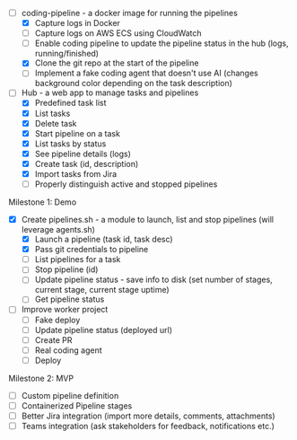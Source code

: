 - [ ] coding-pipeline - a docker image for running the pipelines
    - [x] Capture logs in Docker
    - [ ] Capture logs on AWS ECS using CloudWatch
    - [ ] Enable coding pipeline to update the pipeline status in the hub (logs, running/finished)
    - [x] Clone the git repo at the start of the pipeline
    - [ ] Implement a fake coding agent that doesn't use AI (changes background color depending on the task description)

- [ ] Hub - a web app to manage tasks and pipelines
    - [x] Predefined task list
    - [x] List tasks
    - [x] Delete task
    - [x] Start pipeline on a task
    - [x] List tasks by status
    - [x] See pipeline details (logs)
    - [x] Create task (id, description)
    - [x] Import tasks from Jira
    - [ ] Properly distinguish active and stopped pipelines

Milestone 1: Demo

- [x] Create pipelines.sh - a module to launch, list and stop pipelines (will leverage agents.sh)
    - [x] Launch a pipeline (task id, task desc)
    - [x] Pass git credentials to pipeline
    - [ ] List pipelines for a task
    - [ ] Stop pipeline (id)
    - [ ] Update pipeline status - save info to disk (set number of stages, current stage, current stage uptime)
    - [ ] Get pipeline status

- [ ] Improve worker project
    - [ ] Fake deploy
    - [ ] Update pipeline status (deployed url)
    - [ ] Create PR
    - [ ] Real coding agent
    - [ ] Deploy

Milestone 2: MVP

- [ ] Custom pipeline definition
- [ ] Containerized Pipeline stages
- [ ] Better Jira integration (import more details, comments, attachments)
- [ ] Teams integration (ask stakeholders for feedback, notifications etc.)
